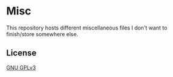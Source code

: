 # Misc

This repository hosts different miscellaneous files I don't want to finish/store somewhere else.

## License

[GNU GPLv3](https://choosealicense.com/licenses/gpl-3.0/#)

